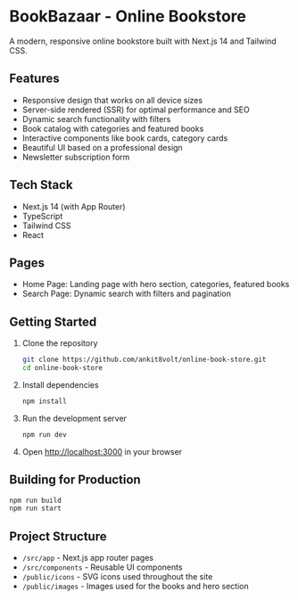 # BookBazaar - Online Bookstore

A modern, responsive online bookstore built with Next.js 14 and Tailwind CSS.

## Features

- Responsive design that works on all device sizes
- Server-side rendered (SSR) for optimal performance and SEO
- Dynamic search functionality with filters
- Book catalog with categories and featured books
- Interactive components like book cards, category cards
- Beautiful UI based on a professional design
- Newsletter subscription form

## Tech Stack

- Next.js 14 (with App Router)
- TypeScript
- Tailwind CSS
- React

## Pages

- Home Page: Landing page with hero section, categories, featured books
- Search Page: Dynamic search with filters and pagination

## Getting Started

1. Clone the repository
   ```bash
   git clone https://github.com/ankit8volt/online-book-store.git
   cd online-book-store
   ```

2. Install dependencies
   ```bash
   npm install
   ```

3. Run the development server
   ```bash
   npm run dev
   ```

4. Open [http://localhost:3000](http://localhost:3000) in your browser

## Building for Production

```bash
npm run build
npm run start
```

## Project Structure

- `/src/app` - Next.js app router pages
- `/src/components` - Reusable UI components
- `/public/icons` - SVG icons used throughout the site
- `/public/images` - Images used for the books and hero section 